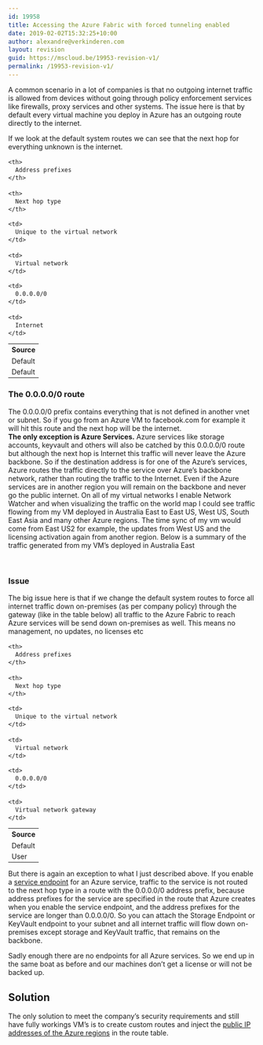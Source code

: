 ```yaml
---
id: 19958
title: Accessing the Azure Fabric with forced tunneling enabled
date: 2019-02-02T15:32:25+10:00
author: alexandre@verkinderen.com
layout: revision
guid: https://mscloud.be/19953-revision-v1/
permalink: /19953-revision-v1/
---
```

A common scenario in a lot of companies is that no outgoing internet traffic is allowed from devices without going through policy enforcement services like firewalls, proxy services and other systems. The issue here is that by default every virtual machine you deploy in Azure has an outgoing route directly to the internet. 

If we look at the default system routes we can see that the next hop for everything unknown is the internet.  


<table class="wp-block-table">
  <tr>
    <th>
      Source
    </th>
    
    <th>
      Address prefixes
    </th>
    
    <th>
      Next hop type
    </th>
  </tr>
  
  <tr>
    <td>
      Default
    </td>
    
    <td>
      Unique to the virtual network
    </td>
    
    <td>
      Virtual network
    </td>
  </tr>
  
  <tr>
    <td>
      Default
    </td>
    
    <td>
      0.0.0.0/0
    </td>
    
    <td>
      Internet
    </td>
  </tr>
</table>

### The 0.0.0.0/0 route

The 0.0.0.0/0 prefix contains everything that is not defined in another vnet or subnet. So if you go from an Azure VM to facebook.com for example it will hit this route and the next hop will be the internet. **The only exception is Azure Services.** Azure services like storage accounts, keyvault and others will also be catched by this 0.0.0.0/0 route but although the next hop is Internet this traffic will never leave the Azure backbone. So if the destination address is for one of the Azure&#8217;s services, Azure routes the traffic directly to the service over Azure&#8217;s backbone network, rather than routing the traffic to the Internet. Even if the Azure services are in another region you will remain on the backbone and never go the public internet. On all of my virtual networks I enable Network Watcher and when visualizing the traffic on the world map I could see traffic flowing from my VM deployed in Australia East to East US, West US, South East Asia and many other Azure regions. The time sync of my vm would come from East US2 for example, the updates from West US and the licensing activation again from another region. Below is a summary of the traffic generated from my VM&#8217;s deployed in Australia East<figure class="wp-block-image">

<img src="/wp-content/uploads/2019/02/traffic-1024x483.png" alt="" class="wp-image-19954" srcset="/wp-content/uploads/2019/02/traffic-1024x483.png 1024w, /wp-content/uploads/2019/02/traffic-300x142.png 300w, /wp-content/uploads/2019/02/traffic-768x363.png 768w, /wp-content/uploads/2019/02/traffic.png 1544w" sizes="(max-width: 1024px) 100vw, 1024px" /> </figure> 

### Issue

The big issue here is that if we change the default system routes to force all internet traffic down on-premises (as per company policy) through the gateway (like in the table below) all traffic to the Azure Fabric to reach Azure services will be send down on-premises as well. This means no management, no updates, no licenses etc

<table class="wp-block-table">
  <tr>
    <th>
      Source
    </th>
    
    <th>
      Address prefixes
    </th>
    
    <th>
      Next hop type
    </th>
  </tr>
  
  <tr>
    <td>
      Default
    </td>
    
    <td>
      Unique to the virtual network
    </td>
    
    <td>
      Virtual network
    </td>
  </tr>
  
  <tr>
    <td>
      User
    </td>
    
    <td>
      0.0.0.0/0
    </td>
    
    <td>
      Virtual network gateway
    </td>
  </tr>
</table>

But there is again an exception to what I just described above. If you enable a [service endpoint](https://docs.microsoft.com/en-us/azure/virtual-network/virtual-network-service-endpoints-overview) for an Azure service, traffic to the service is not routed to the next hop type in a route with the 0.0.0.0/0 address prefix, because address prefixes for the service are specified in the route that Azure creates when you enable the service endpoint, and the address prefixes for the service are longer than 0.0.0.0/0. So you can attach the Storage Endpoint or KeyVault endpoint to your subnet and all internet traffic will flow down on-premises except storage and KeyVault traffic, that remains on the backbone. 

Sadly enough there are no endpoints for all Azure services. So we end up in the same boat as before and our machines don&#8217;t get a license or will not be backed up.

## Solution

The only solution to meet the company&#8217;s security requirements and still have fully workings VM&#8217;s is to create custom routes and inject the [public IP addresses of the Azure regions](https://www.microsoft.com/en-au/download/details.aspx?id=41653) in the route table.